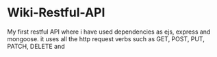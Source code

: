 # Wiki-Restful-API

My first restful API where i have used dependencies as ejs, express and mongoose. it uses all the http request verbs such as GET, POST, PUT, PATCH, DELETE and 
